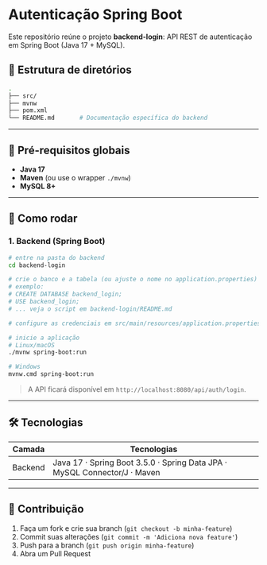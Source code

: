 # Autenticação Spring Boot

Este repositório reúne o projeto **backend-login**: API REST de autenticação em Spring Boot (Java 17 + MySQL).  

## 📂 Estrutura de diretórios

```bash
.
├── src/
├── mvnw
├── pom.xml
└── README.md       # Documentação específica do backend
````

---

## 🚀 Pré-requisitos globais

* **Java 17**
* **Maven** (ou use o wrapper `./mvnw`)
* **MySQL 8+**

---

## 🔧 Como rodar

### 1. Backend (Spring Boot)

```bash
# entre na pasta do backend
cd backend-login

# crie o banco e a tabela (ou ajuste o nome no application.properties)
# exemplo:
# CREATE DATABASE backend_login;
# USE backend_login;
# ... veja o script em backend-login/README.md

# configure as credenciais em src/main/resources/application.properties

# inicie a aplicação
# Linux/macOS
./mvnw spring-boot:run

# Windows
mvnw.cmd spring-boot:run
```

> A API ficará disponível em `http://localhost:8080/api/auth/login`.

---

## 🛠️ Tecnologias

| Camada   | Tecnologias                                                               |
| -------- | ------------------------------------------------------------------------- |
| Backend  | Java 17 · Spring Boot 3.5.0 · Spring Data JPA · MySQL Connector/J · Maven |

---


## 🤝 Contribuição

1. Faça um fork e crie sua branch (`git checkout -b minha-feature`)
2. Commit suas alterações (`git commit -m 'Adiciona nova feature'`)
3. Push para a branch (`git push origin minha-feature`)
4. Abra um Pull Request


